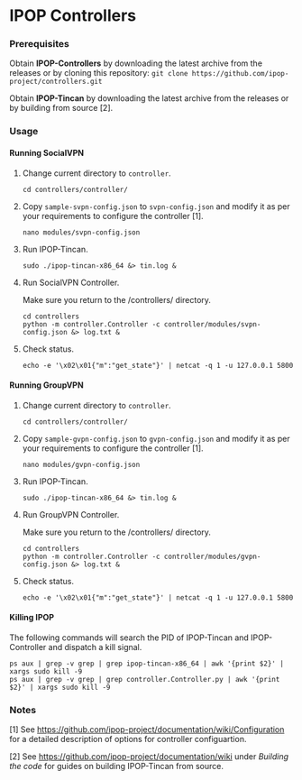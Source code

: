 # IPOP Controllers

### Prerequisites

Obtain **IPOP-Controllers** by downloading the latest archive from the releases or by cloning this repository:
```git clone https://github.com/ipop-project/controllers.git```

Obtain **IPOP-Tincan** by downloading the latest archive from the releases or by building from source [2].


### Usage

#### Running SocialVPN

1. Change current directory to ```controller```.

    ```cd controllers/controller/```

2. Copy ```sample-svpn-config.json``` to ```svpn-config.json``` and modify it as per your requirements to configure the controller [1].

    ```nano modules/svpn-config.json```

3. Run IPOP-Tincan.

    ```cd ..  
    sudo ./ipop-tincan-x86_64 &> tin.log &  
    ```

4. Run SocialVPN Controller.

	Make sure you return to the <path to _controllers_>/controllers/ directory.
	```
	cd controllers
	python -m controller.Controller -c controller/modules/svpn-config.json &> log.txt &
	```

5. Check status.

    ```echo -e '\x02\x01{"m":"get_state"}' | netcat -q 1 -u 127.0.0.1 5800```

#### Running GroupVPN

1. Change current directory to ```controller```.

    ```cd controllers/controller/```

2. Copy ```sample-gvpn-config.json``` to ```gvpn-config.json``` and modify it as per your requirements to configure the controller [1].

    ```nano modules/gvpn-config.json```

3. Run IPOP-Tincan.

    ```cd ..  
    sudo ./ipop-tincan-x86_64 &> tin.log &  
    ```

4. Run GroupVPN Controller.

	Make sure you return to the <path to _controllers_>/controllers/ directory.
	```
	cd controllers
	python -m controller.Controller -c controller/modules/gvpn-config.json &> log.txt &
	```

5. Check status.

    ```echo -e '\x02\x01{"m":"get_state"}' | netcat -q 1 -u 127.0.0.1 5800```

#### Killing IPOP

The following commands will search the PID of IPOP-Tincan and IPOP-Controller and dispatch a kill signal.
```
ps aux | grep -v grep | grep ipop-tincan-x86_64 | awk '{print $2}' | xargs sudo kill -9
ps aux | grep -v grep | grep controller.Controller.py | awk '{print $2}' | xargs sudo kill -9
```

### Notes

[1] See https://github.com/ipop-project/documentation/wiki/Configuration for a detailed description of options for controller configuartion.

[2] See https://github.com/ipop-project/documentation/wiki under _Building the code_ for guides on building IPOP-Tincan from source.
